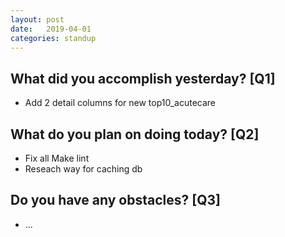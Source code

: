 ```yaml
---
layout:	post
date:	2019-04-01
categories:	standup
---
```

## What did you accomplish yesterday? [Q1]

- Add 2 detail columns for new top10_acutecare

## What do you plan on doing today? [Q2]

- Fix all Make lint
- Reseach way for caching db

## Do you have any obstacles? [Q3]

- ...